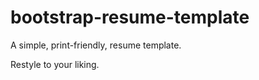 bootstrap-resume-template
=========================

A simple, print-friendly, resume template. 

Restyle to your liking.






